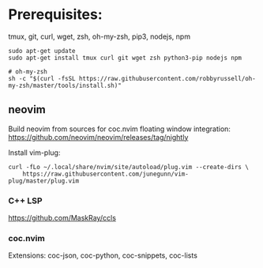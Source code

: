 # Prerequisites:
tmux, git, curl, wget, zsh, oh-my-zsh, pip3, nodejs, npm

```
sudo apt-get update
sudo apt-get install tmux curl git wget zsh python3-pip nodejs npm

# oh-my-zsh
sh -c "$(curl -fsSL https://raw.githubusercontent.com/robbyrussell/oh-my-zsh/master/tools/install.sh)"
```

## neovim 
Build neovim from sources for coc.nvim floating window integration:
<https://github.com/neovim/neovim/releases/tag/nightly>

Install vim-plug:
```
curl -fLo ~/.local/share/nvim/site/autoload/plug.vim --create-dirs \
    https://raw.githubusercontent.com/junegunn/vim-plug/master/plug.vim
```

### C++ LSP
<https://github.com/MaskRay/ccls>

### coc.nvim
Extensions: coc-json, coc-python, coc-snippets, coc-lists
